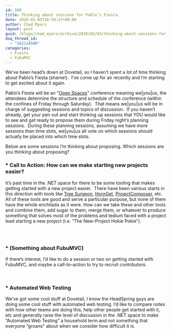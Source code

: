 ```yaml
---
id: 160
title: Thinking about sessions for Pablo’s Fiesta
date: 2010-02-03T16:59:27+00:00
author: Chad Myers
layout: post
guid: /blogs/chad_myers/archive/2010/02/03/thinking-about-sessions-for-pablo-s-fiesta.aspx
dsq_thread_id:
  - "262114506"
categories:
  - Fiesta
  - FubuMVC
---
```

We’ve been head’s down at Dovetail, so I haven’t spent a lot of time thinking about Pablo’s Fiesta (shame!).&#160; I’ve come up for air recently and I’m starting to get excited about it again.&#160; 

Pablo’s Fiesta will be an “[Open Spaces](http://en.wikipedia.org/wiki/Open_Space_Technology)” conference meaning we|you|us, the attendees determine the structure and schedule of the conference (within the confines of Friday through Saturday).&#160; That means we|you|us will be in charge of suggesting sessions and topics of discussion.&#160; If you haven’t already, get your pen out and start thinking up sessions that YOU would like to see and get ready to propose them during Friday night’s planning sessions.&#160; During these planning sessions, assuming we have more sessions than time slots, we|you|us all vote on which sessions should actually be placed into which time slots.

Below are some sessions I’m thinking about proposing. Which sessions are you thinking about proposing?

### * Call to Action: How can we make starting new projects easier?

It’s past time in the .NET space for there to be some tooling that makes getting started with a new project easier.&#160; There have been various starts in this direction with tools like [Tree Surgeon](http://treesurgeon.codeplex.com/), [HornGet](http://hornget.net/packages/), [ProjectComposer](http://groups.google.com/group/project-composer), etc.&#160; All of these tools are good and serve a particular purpose, but none of them have the whole enchilada as it were. How can we take these and other tools and combine them, add sugar to them, merge them, or whatever to produce something that solves most of the problems and tedium faced with a project lead starting a new project (i.e. “The New-Project Hokie Pokie”).

### &#160;

### * (Something about FubuMVC)

If there’s interest, I’d like to do a session or two on getting started with FubuMVC, and maybe a call-to-action to try to recruit contributors. 

&#160;

### * Automated Web Testing

We’ve got some cool stuff at Dovetail, I know the HeadSpring guys are doing some cool stuff with automated web testing. I’d like to compare notes with how other teams are doing this, help other people get started with it, etc and generally raise the level of discussion in the .NET space to make “Automated Web Testing” a household term and not something that everyone “groans” about when we consider how difficult it is.